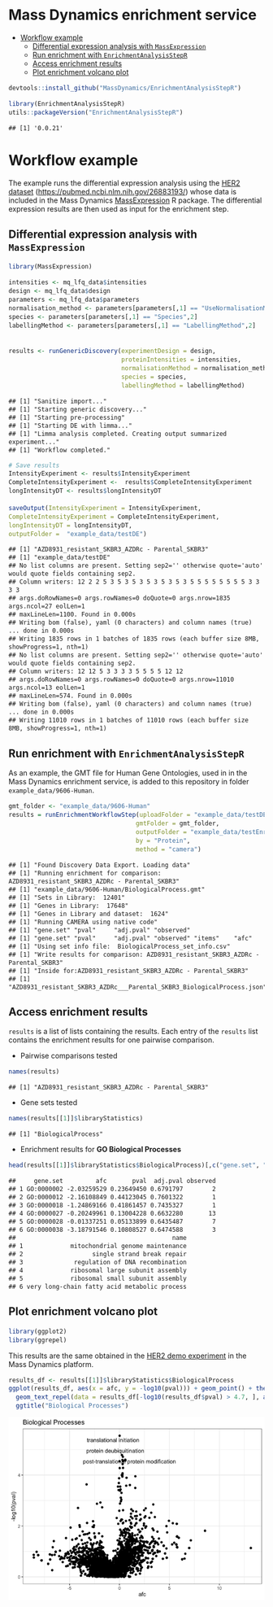 Mass Dynamics enrichment service
================

-   [Workflow example](#workflow-example)
    -   [Differential expression analysis with
        `MassExpression`](#differential-expression-analysis-with-massexpression)
    -   [Run enrichment with
        `EnrichmentAnalysisStepR`](#run-enrichment-with-enrichmentanalysisstepr)
    -   [Access enrichment results](#access-enrichment-results)
    -   [Plot enrichment volcano plot](#plot-enrichment-volcano-plot)

``` r
devtools::install_github("MassDynamics/EnrichmentAnalysisStepR")
```

``` r
library(EnrichmentAnalysisStepR)
utils::packageVersion("EnrichmentAnalysisStepR")
```

    ## [1] '0.0.21'

# Workflow example

The example runs the differential expression analysis using the [HER2
dataset](https://app.massdynamics.com/experiments/papers/c6fc6c60-fe65-47cb-bd6d-a021f0ed8720#/volcano)
(<https://pubmed.ncbi.nlm.nih.gov/26883193/>) whose data is included in
the Mass Dynamics
[MassExpression](https://github.com/MassDynamics/MassExpression) R
package. The differential expression results are then used as input for
the enrichment step.

## Differential expression analysis with `MassExpression`

``` r
library(MassExpression)
```

``` r
intensities <- mq_lfq_data$intensities
design <- mq_lfq_data$design
parameters <- mq_lfq_data$parameters
normalisation_method <- parameters[parameters[,1] == "UseNormalisationMethod",2]
species <- parameters[parameters[,1] == "Species",2]
labellingMethod <- parameters[parameters[,1] == "LabellingMethod",2]


results <- runGenericDiscovery(experimentDesign = design, 
                               proteinIntensities = intensities, 
                               normalisationMethod = normalisation_method, 
                               species = species, 
                               labellingMethod = labellingMethod)
```

    ## [1] "Sanitize import..."
    ## [1] "Starting generic discovery..."
    ## [1] "Starting pre-processing"
    ## [1] "Starting DE with limma..."
    ## [1] "Limma analysis completed. Creating output summarized experiment..."
    ## [1] "Workflow completed."

``` r
# Save results
IntensityExperiment <- results$IntensityExperiment
CompleteIntensityExperiment <-  results$CompleteIntensityExperiment
longIntensityDT <- results$longIntensityDT

saveOutput(IntensityExperiment = IntensityExperiment, 
CompleteIntensityExperiment = CompleteIntensityExperiment,
longIntensityDT = longIntensityDT, 
outputFolder =  "example_data/testDE")
```

    ## [1] "AZD8931_resistant_SKBR3_AZDRc - Parental_SKBR3"
    ## [1] "example_data/testDE"
    ## No list columns are present. Setting sep2='' otherwise quote='auto' would quote fields containing sep2.
    ## Column writers: 12 2 2 5 3 5 3 5 3 5 3 5 3 5 3 5 5 5 5 5 5 5 5 3 3 3 3 
    ## args.doRowNames=0 args.rowNames=0 doQuote=0 args.nrow=1835 args.ncol=27 eolLen=1
    ## maxLineLen=1100. Found in 0.000s
    ## Writing bom (false), yaml (0 characters) and column names (true) ... done in 0.000s
    ## Writing 1835 rows in 1 batches of 1835 rows (each buffer size 8MB, showProgress=1, nth=1)
    ## No list columns are present. Setting sep2='' otherwise quote='auto' would quote fields containing sep2.
    ## Column writers: 12 12 5 3 3 3 3 5 5 5 5 12 12 
    ## args.doRowNames=0 args.rowNames=0 doQuote=0 args.nrow=11010 args.ncol=13 eolLen=1
    ## maxLineLen=574. Found in 0.000s
    ## Writing bom (false), yaml (0 characters) and column names (true) ... done in 0.000s
    ## Writing 11010 rows in 1 batches of 11010 rows (each buffer size 8MB, showProgress=1, nth=1)

## Run enrichment with `EnrichmentAnalysisStepR`

As an example, the GMT file for Human Gene Ontologies, used in in the
Mass Dynamics enrichment service, is added to this repository in folder
`example_data/9606-Human`.

``` r
gmt_folder <- "example_data/9606-Human"
results = runEnrichmentWorkflowStep(uploadFolder = "example_data/testDE",
                                   gmtFolder = gmt_folder,
                                   outputFolder = "example_data/testEnrichment",
                                   by = "Protein",
                                   method = "camera")
```

    ## [1] "Found Discovery Data Export. Loading data"
    ## [1] "Running enrichment for comparison: AZD8931_resistant_SKBR3_AZDRc - Parental_SKBR3"
    ## [1] "example_data/9606-Human/BiologicalProcess.gmt"
    ## [1] "Sets in Library:  12401"
    ## [1] "Genes in Library:  17648"
    ## [1] "Genes in Library and dataset:  1624"
    ## [1] "Running CAMERA using native code"
    ## [1] "gene.set" "pval"     "adj.pval" "observed"
    ## [1] "gene.set" "pval"     "adj.pval" "observed" "items"    "afc"     
    ## [1] "Using set info file:  BiologicalProcess_set_info.csv"
    ## [1] "Write results for comparison: AZD8931_resistant_SKBR3_AZDRc - Parental_SKBR3"
    ## [1] "Inside for:AZD8931_resistant_SKBR3_AZDRc - Parental_SKBR3"
    ## [1] "AZD8931_resistant_SKBR3_AZDRc___Parental_SKBR3_BiologicalProcess.json"

## Access enrichment results

`results` is a list of lists containing the results. Each entry of the
`results` list contains the enrichment results for one pairwise
comparison.

-   Pairwise comparisons tested

``` r
names(results)
```

    ## [1] "AZD8931_resistant_SKBR3_AZDRc - Parental_SKBR3"

-   Gene sets tested

``` r
names(results[[1]]$libraryStatistics)
```

    ## [1] "BiologicalProcess"

-   Enrichment results for **GO Biological Processes**

``` r
head(results[[1]]$libraryStatistics$BiologicalProcess)[,c("gene.set", "afc","pval", "adj.pval", "observed", "name")]
```

    ##     gene.set         afc       pval  adj.pval observed
    ## 1 GO:0000002 -2.03259529 0.23649450 0.6791797        2
    ## 2 GO:0000012 -2.16108849 0.44123045 0.7601322        1
    ## 3 GO:0000018 -1.24869166 0.41861457 0.7435327        1
    ## 4 GO:0000027 -0.20249961 0.13004228 0.6632280       13
    ## 5 GO:0000028 -0.01337251 0.05133899 0.6435487        7
    ## 6 GO:0000038 -3.18791546 0.10808527 0.6474588        3
    ##                                           name
    ## 1             mitochondrial genome maintenance
    ## 2                   single strand break repair
    ## 3              regulation of DNA recombination
    ## 4             ribosomal large subunit assembly
    ## 5             ribosomal small subunit assembly
    ## 6 very long-chain fatty acid metabolic process

## Plot enrichment volcano plot

``` r
library(ggplot2)
library(ggrepel)
```

This results are the same obtained in the [HER2 demo
experiment](https://app.massdynamics.com/experiments/papers/c6fc6c60-fe65-47cb-bd6d-a021f0ed8720#/enrichment-analysis)
in the Mass Dynamics platform.

``` r
results_df <- results[[1]]$libraryStatistics$BiologicalProcess
ggplot(results_df, aes(x = afc, y = -log10(pval))) + geom_point() + theme_bw() +
  geom_text_repel(data = results_df[-log10(results_df$pval) > 4.7, ], aes(x = afc, y = -log10(pval), label = name)) + 
  ggtitle("Biological Processes")
```

![](README_files/figure-gfm/unnamed-chunk-11-1.png)<!-- -->
